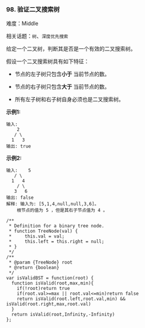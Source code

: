 ### 98. 验证二叉搜索树

难度：Middle

相关话题：`树`、`深度优先搜索`

给定一个二叉树，判断其是否是一个有效的二叉搜索树。



假设一个二叉搜索树具有如下特征：




* 节点的左子树只包含**小于** 当前节点的数。

* 节点的右子树只包含**大于** 当前节点的数。

* 所有左子树和右子树自身必须也是二叉搜索树。





**示例1:** 



```
输入:
    2
   / \
  1   3
输出: true
```


**示例2:** 



```
输入:    5
   / \
  1   4
    / \
   3   6
输出: false
解释: 输入为: [5,1,4,null,null,3,6]。
    根节点的值为 5 ，但是其右子节点值为 4 。
```

```
/**
 * Definition for a binary tree node.
 * function TreeNode(val) {
 *     this.val = val;
 *     this.left = this.right = null;
 * }
 */
/**
 * @param {TreeNode} root
 * @return {boolean}
 */
var isValidBST = function(root) {
  function isValid(root,max,min){
    if(!root)return true
    if(root.val>=max || root.val<=min)return false
    return isValid(root.left,root.val,min) && isValid(root.right,max,root.val)
  }
  return isValid(root,Infinity,-Infinity)
};
```

